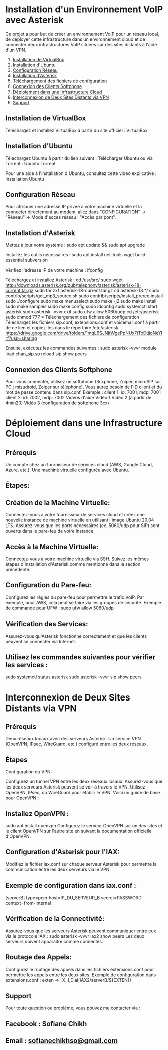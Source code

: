 # Installation d'un Environnement VoIP avec Asterisk
Ce projet a pour but de créer un environnement VoIP pour un réseau local, de déployer cette infrastructure dans un environnement cloud et de connecter deux infrastructures VoIP situées sur des sites distants à l'aide d'un VPN.

1. [Installation de VirtualBox](#installation-de-virtualbox)
2. [Installation d'Ubuntu](#installation-dubuntu)
3. [Configuration Réseau](#configuration-réseau)
4. [Installation d'Asterisk](#installation-dasterisk)
5. [Téléchargement des fichiers de configuration](#téléchargement-des-fichiers-de-configuration)
6. [Connexion des Clients Softphone](#connexion-des-clients-softphone)
7. [Déploiement dans une Infrastructure Cloud](#déploiement-dans-une-infrastructure-cloud)
8. [Interconnexion de Deux Sites Distants via VPN](#interconnexion-de-deux-sites-distants-via-vpn)
9. [Support](#support)
## Installation de VirtualBox
Téléchargez et installez VirtualBox à partir du site officiel : VirtualBox

## Installation d'Ubuntu
Téléchargez Ubuntu à partir du lien suivant : Télécharger Ubuntu ou via Torrent : Ubuntu Torrent

Pour une aide à l'installation d'Ubuntu, consultez cette vidéo explicative : Installation Ubuntu

## Configuration Réseau
Pour attribuer une adresse IP privée à votre machine virtuelle et la connecter directement au modem, allez dans "CONFIGURATION" -> "Réseau" -> Mode d'accès réseau : "Accès par pont".

## Installation d'Asterisk
Mettez à jour votre système :
sudo apt update && sudo apt upgrade

Installez les outils nécessaires :
sudo apt install net-tools wget build-essential subversion

Vérifiez l'adresse IP de votre machine :
ifconfig

Téléchargez et installez Asterisk :
cd /usr/src/
sudo wget http://downloads.asterisk.org/pub/telephony/asterisk/asterisk-18-current.tar.gz
sudo tar zxf asterisk-18-current.tar.gz
cd asterisk-18.*/
sudo contrib/scripts/get_mp3_source.sh
sudo contrib/scripts/install_prereq install
sudo ./configure
sudo make menuselect
sudo make -j2
sudo make install
sudo make samples
sudo make config
sudo ldconfig
sudo systemctl start asterisk
sudo asterisk -vvvr
exit
sudo ufw allow 5060/udp
cd /etc/asterisk
sudo chmod 777 *
Téléchargement des fichiers de configuration
Téléchargez les fichiers sip.conf, extensions.conf et voicemail.conf à partir de ce lien et copiez-les dans le répertoire /etc/asterisk.
https://drive.google.com/drive/folders/1mqL6SJNjfWgePpNUx7tToDtjjoNeYlrf?usp=sharing

Ensuite, exécutez les commandes suivantes :
sudo asterisk -vvvr
module load chan_sip.so
reload
sip show peers
## Connexion des Clients Softphone
Pour vous connecter, utilisez un softphone (3cxphone, Zoiper, microSIP sur PC ; mizudroid, Zoiper sur téléphone). Vous aurez besoin de l'ID client et du mot de passe contenu dans sip.conf. Exemple :
client 1: id: 7001, mdp: 7001
client 2: id: 7002, mdp: 7002
Vidéos d'aide
Vidéo 1
Vidéo 2 (à partir de 4min20)
Vidéo 3 (configuration de softphone 3cx)
# Déploiement dans une Infrastructure Cloud
## Prérequis
Un compte chez un fournisseur de services cloud (AWS, Google Cloud, Azure, etc.).
Une machine virtuelle configurée avec Ubuntu.
## Étapes:
## Création de la Machine Virtuelle:

Connectez-vous à votre fournisseur de services cloud et créez une nouvelle instance de machine virtuelle en utilisant l'image Ubuntu 20.04 LTS.
Assurez-vous que les ports nécessaires (ex. 5060/udp pour SIP) sont ouverts dans le pare-feu de votre instance.

## Accès à la Machine Virtuelle:
Connectez-vous à votre machine virtuelle via SSH.
Suivez les mêmes étapes d'installation d'Asterisk comme mentionné dans la section précédente.
## Configuration du Pare-feu:

Configurez les règles du pare-feu pour permettre le trafic VoIP. Par exemple, pour AWS, cela peut se faire via les groupes de sécurité.
Exemple de commande pour UFW :
sudo ufw allow 5060/udp
## Vérification des Services:

Assurez-vous qu'Asterisk fonctionne correctement et que les clients peuvent se connecter via Internet.
## Utilisez les commandes suivantes pour vérifier les services :
sudo systemctl status asterisk
sudo asterisk -vvvr
sip show peers
# Interconnexion de Deux Sites Distants via VPN
## Prérequis
Deux réseaux locaux avec des serveurs Asterisk.
Un service VPN (OpenVPN, IPsec, WireGuard, etc.) configuré entre les deux réseaux.
## Étapes
Configuration du VPN:

Configurez un tunnel VPN entre les deux réseaux locaux. Assurez-vous que les deux serveurs Asterisk peuvent se voir à travers le VPN.
Utilisez OpenVPN, IPsec, ou WireGuard pour établir le VPN. Voici un guide de base pour OpenVPN :
## Installez OpenVPN :
sudo apt install openvpn
Configurez le serveur OpenVPN sur un des sites et le client OpenVPN sur l'autre site en suivant la documentation officielle d'OpenVPN.
## Configuration d'Asterisk pour l'IAX:

Modifiez le fichier iax.conf sur chaque serveur Asterisk pour permettre la communication entre les deux serveurs via le VPN.
## Exemple de configuration dans iax.conf :
[serverB]
type=peer
host=IP_DU_SERVEUR_B
secret=PASSWORD
context=from-internal
## Vérification de la Connectivité:

Assurez-vous que les serveurs Asterisk peuvent communiquer entre eux via le protocole IAX :
sudo asterisk -vvvr
iax2 show peers
Les deux serveurs doivent apparaître comme connectés.
## Routage des Appels:

Configurez le routage des appels dans les fichiers extensions.conf pour permettre les appels entre les deux sites.
Exemple de configuration dans extensions.conf :
exten => _X.,1,Dial(IAX2/serverB/${EXTEN})
## Support
Pour toute question ou problème, vous pouvez me contacter via :

## Facebook : Sofiane Chikh
## Email : sofianechikhso@gmail.com
